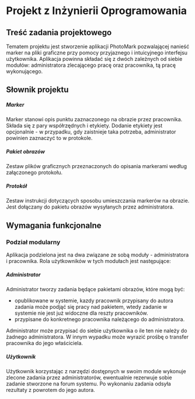# Projekt z Inżynierii Oprogramowania

## Treść zadania projektowego

Tematem projektu jest stworzenie aplikacji PhotoMark pozwalającej nanieść marker na pliki graficzne przy pomocy przyjaznego i intuicyjnego interfejsu użytkownika. Aplikacja powinna składać się z dwóch zależnych od siebie modułów: administratora zlecającego pracę oraz pracownika, tą pracę wykonującego.

## Słownik projektu

##### Marker

Marker stanowi opis punktu zaznaczonego na obrazie przez pracownika. Składa się z pary współrzędnych i etykiety. Dodanie etykiety jest opcjonalnie - w przypadku, gdy zaistnieje taka potrzeba, administrator powinien zaznaczyć to w protokole.

##### Pakiet obrazów

Zestaw plików graficznych przeznaczonych do opisania markerami według załączonego protokołu.

##### Protokół

Zestaw instrukcji dotyczących sposobu umieszczania markerów na obrazie. Jest dołączany do pakietu obrazów wysyłanych przez administratora.

## Wymagania funkcjonalne

### Podział modularny

Aplikacja podzielona jest na dwa związane ze sobą moduły - administratora i pracownika. Rola użytkowników w tych modułach jest następujące:

##### Administrator

Administrator tworzy zadania będące pakietami obrazów, które mogą być:

* opublikowane w systemie, kazdy pracownik przypisany do autora zadania może podjąć się pracy nad pakietem, wtedy zadanie w systemie nie jest już widoczne dla reszty pracowników.
* przypisane do konkretnego pracownika należącego do administratora.

Administrator może przypisać do siebie użytkownika o ile ten nie należy do żadnego administratora. W innym wypadku może wyrazić prośbę o transfer pracownika do jego właściciela.

##### Użytkownik

Użytkownik korzystając z narzędzi dostępnych w swoim module wykonuje zlecone zadania przez administratorów, ewentualnie rezerwuje sobie zadanie stworzone na forum systemu. Po wykonaniu zadania odsyła rezultaty z powrotem do jego autora.
